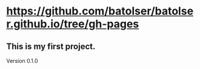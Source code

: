# https://github.com/batolser/batolser.github.io/tree/gh-pages
## This is my first project. 
Version 0.1.0

